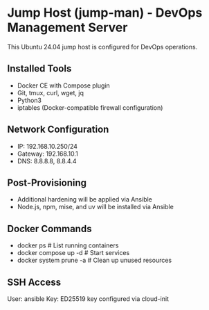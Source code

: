 # Jump Host (jump-man) - DevOps Management Server

This Ubuntu 24.04 jump host is configured for DevOps operations.

## Installed Tools

- Docker CE with Compose plugin
- Git, tmux, curl, wget, jq
- Python3
- iptables (Docker-compatible firewall configuration)

## Network Configuration

- IP: 192.168.10.250/24
- Gateway: 192.168.10.1
- DNS: 8.8.8.8, 8.8.4.4

## Post-Provisioning

- Additional hardening will be applied via Ansible
- Node.js, npm, mise, and uv will be installed via Ansible

## Docker Commands

- docker ps                     # List running containers
- docker compose up -d          # Start services
- docker system prune -a        # Clean up unused resources

## SSH Access

User: ansible
Key: ED25519 key configured via cloud-init
